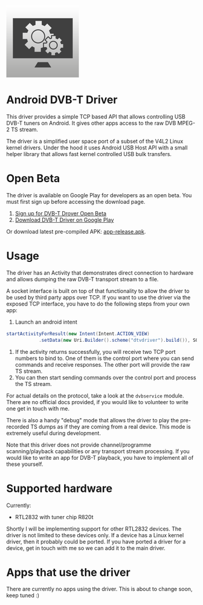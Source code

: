 ![YouTube video](app/src/main/res/mipmap-xxxhdpi/ic_launcher.png)

# Android DVB-T Driver

This driver provides a simple TCP based API that allows
controlling USB DVB-T tuners on Android. It gives other apps access to
the raw DVB MPEG-2 TS stream.

The driver is a simplified user space port of a subset of
the V4L2 Linux kernel drivers. Under the hood it uses Android USB Host API
with a small helper library that allows fast kernel controlled USB bulk transfers.

# Open Beta

The driver is available on Google Play for developers as an open beta. You must first sign up before
accessing the download page.

1. [Sign up for DVB-T Drover Open Beta](https://play.google.com/apps/testing/info.martinmarinov.dvbdriver)
2. [Download DVB-T Driver on Google Play](https://play.google.com/store/apps/details?id=info.martinmarinov.dvbdriver)

Or download latest pre-compiled APK: [app-release.apk](app/app-release.apk).

# Usage

The driver has an Activity that demonstrates direct connection to hardware
and allows dumping the raw DVB-T transport stream to a file.

A socket interface is built on top of that functionality to allow the driver
to be used by third party apps over TCP. If you want to use the driver via the
exposed TCP interface, you have to do the following steps from your own app:

1. Launch an android intent
```java
startActivityForResult(new Intent(Intent.ACTION_VIEW)
            .setData(new Uri.Builder().scheme("dtvdriver").build()), SOME_CODE);
```
1. If the activity returns successfully, you will receive two TCP port numbers to bind to.
One of them is the control port where you can send commands and receive responses.
The other port will provide the raw TS stream.
1. You can then start sending commands over the control port and process the TS stream.

For actual details on the protocol, take a look at the `dvbservice` module. There
are no official docs provided, if you would like to volunteer to write one get in touch with me.

There is also a handy "debug" mode that allows the driver to play the pre-recorded TS dumps
as if they are coming from a real device. This mode is extremely useful during development.

Note that this driver does not provide channel/programme scanning/playback capabilities or any transport stream processing.
If you would like to write an app for DVB-T playback, you have to implement all of these yourself.

# Supported hardware

Currently:
* RTL2832 with tuner chip R820t

Shortly I will be implementing support for other RTL2832 devices. The driver is not limited
to these devices only. If a device has a Linux kernel driver, then it probably could be ported.
If you have ported a driver for a device, get in touch with me so we can add it to the main driver.

# Apps that use the driver

There are currently no apps using the driver. This is about to change soon, keep tuned :)